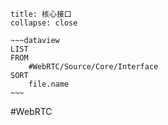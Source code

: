
```ad-quote
title: 核心接口
collapse: close

~~~dataview
LIST
FROM
	#WebRTC/Source/Core/Interface
SORT
	file.name
~~~

```


#WebRTC 